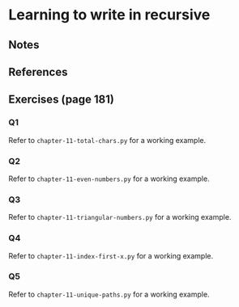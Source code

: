 # Learning to write in recursive

## Notes

## References

## Exercises (page 181)

### Q1

Refer to `chapter-11-total-chars.py` for a working example.

### Q2

Refer to `chapter-11-even-numbers.py` for a working example.

### Q3

Refer to `chapter-11-triangular-numbers.py` for a working example.

### Q4

Refer to `chapter-11-index-first-x.py` for a working example.

### Q5

Refer to `chapter-11-unique-paths.py` for a working example.
